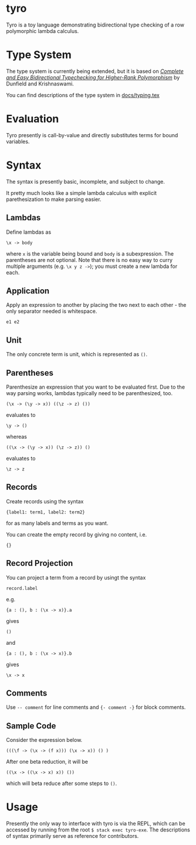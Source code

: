 # tyro
Tyro is a toy language demonstrating bidirectional type checking of a row polymorphic lambda calculus.

# Type System
The type system is currently being extended, but it is based on [_Complete and Easy Bidirectional 
Typechecking for Higher-Rank Polymorphism_](https://arxiv.org/abs/1306.6032) by Dunfield and Krishnaswami.

You can find descriptions of the type system in [docs/typing.tex](/docs/typing.tex)

# Evaluation
Tyro presently is call-by-value and directly substitutes terms for bound variables.

# Syntax
The syntax is presently basic, incomplete, and subject to change.

It pretty much looks like a simple lambda calculus with explicit parethesization to make parsing easier.

## Lambdas
Define lambdas as
```
\x -> body
```
where `x` is the variable being bound and `body` is a subexpression. The parentheses are not optional.
Note that there is no easy way to curry multiple arguments (e.g. `\x y z ->`); you must create a new lambda
for each.

## Application

Apply an expression to another by placing the two next to each other - the only separator needed is whitespace.

```
e1 e2
```

## Unit

The only concrete term is unit, which is represented as `()`.

## Parentheses

Parenthesize an expression that you want to be evaluated first. Due to the way
parsing works, lambdas typically need to be parenthesized, too.

```
(\x -> (\y -> x)) ((\z -> z) ())
```
evaluates to
```
\y -> ()
```
whereas
```
((\x -> (\y -> x)) (\z -> z)) ()
```
evaluates to
```
\z -> z
```

## Records

Create records using the syntax

```
{label1: term1, label2: term2}
```

for as many labels and terms as you want.

You can create the empty record by giving no content, i.e.

```
{}
```

## Record Projection

You can project a term from a record by usingt the syntax

```
record.label
```

e.g.

```
{a : (), b : (\x -> x)}.a
```
gives
```
()
```
and
```
{a : (), b : (\x -> x)}.b
```
gives

```
\x -> x
```

## Comments
Use `-- comment` for line comments and `{- comment -}` for block comments.

## Sample Code

Consider the expression below.
```
(((\f -> (\x -> (f x))) (\x -> x)) () )
```
After one beta reduction, it will be
```
((\x -> ((\x -> x) x)) ())
```
which will beta reduce after some steps to `()`.

# Usage
Presently the only way to interface with tyro is via the REPL, which can be
accessed by running from the root `$ stack exec tyro-exe`. The descriptions of
syntax primarily serve as reference for contributors.
